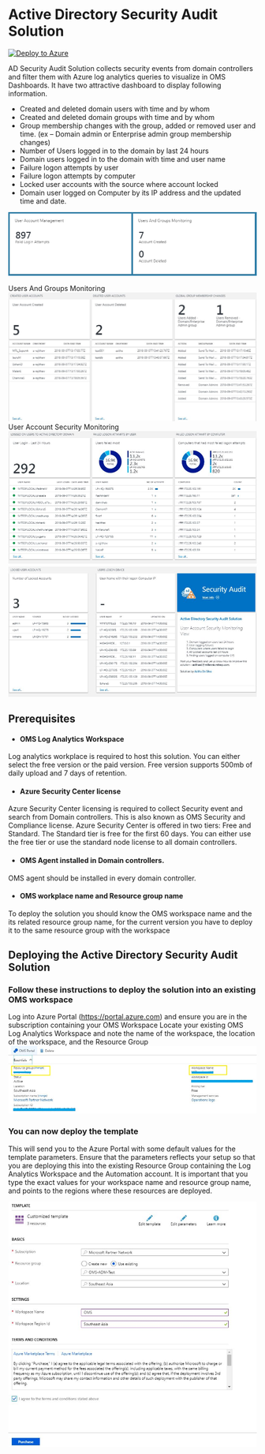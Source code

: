 # Active Directory Security Audit Solution


[![Deploy to Azure](http://azuredeploy.net/deploybutton.png)](https://portal.azure.com/#create/Microsoft.Template/uri/https%3A%2F%2Fraw.githubusercontent.com%2FAsithaD%2FOMS%2Fmaster%2Fazuredeploy.json) 

AD Security Audit Solution collects security events from domain controllers and filter them with Azure log analytics queries to visualize in OMS Dashboards. It have two attractive dashboard to display following information. 

*	Created and deleted domain users with time and by whom
*	Created and deleted domain groups with time and by whom
*	Group membership changes with the group, added or removed user and time. (ex – Domain admin or Enterprise admin group membership changes)
*	Number of Users logged in to the domain by last 24 hours
*	Domain users logged in to the domain with time and user name
*	Failure logon attempts by user
*	Failure logon attempts by computer
*	Locked user accounts with the source where account locked
*	Domain user logged on Computer by its IP address and the updated time and date.

![alt text](images/Overview_tiles.png "Overview")

Users And Groups Monitoring
![alt text](images/Users&GroupsView.png "Users and Groups View")
User Account Security Monitoring
![alt text](images/UserAccountSecurity_View.png "Users Account Security View")
![alt text](images/UserAccountSecurity_View2.png "Users Account Security View")

## Prerequisites 

* #### OMS Log Analytics Workspace
Log analytics workplace is required to host this solution. You can either select the free version or the paid version. Free version supports 500mb of daily upload and 7 days of retention. 
* #### Azure Security Center license 
Azure Security Center licensing is required to collect Security event and search from Domain controllers. This is also known as OMS Security and Compliance license. Azure Security Center is offered in two tiers: Free and Standard. The Standard tier is free for the first 60 days. You can either use the free tier or use the standard node license to all domain controllers. 
* #### OMS Agent installed in Domain controllers. 
OMS agent should be installed in every domain controller.
* #### OMS workplace name and Resource group name
To deploy the solution you should know the OMS workspace name and the its related resource group name, for the current version you have to deploy it to the same resource group with the workspace

## Deploying the Active Directory Security Audit Solution
### Follow these instructions to deploy the solution into an existing OMS workspace
Log into Azure Portal (https://portal.azure.com) and ensure you are in the subscription containing your OMS Workspace
Locate your existing OMS Log Analytics Workspace and note the name of the workspace, the location of the workspace, and the Resource Group
![alt text](images/WorkplaceInfo.png "Workspace Information")

### You can now deploy the template
This will send you to the Azure Portal with some default values for the template parameters. Ensure that the parameters reflects your setup so that you are deploying this into the existing Resource Group containing the Log Analytics Workspace and the Automation account.
It is important that you type the exact values for your workspace name and resource group name, and points to the regions where these resources are deployed.

![alt text](images/template.png "Template")
